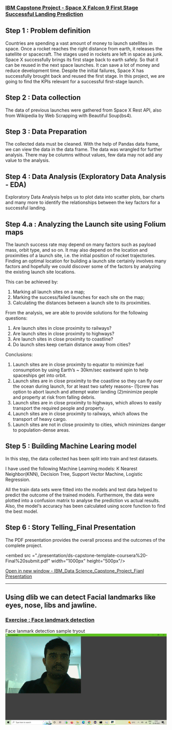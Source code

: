 ### [IBM Capstone Project - Space X Falcon 9 First Stage Successful Landing Prediction](https://github.com/HariharasudhanRajaguru-DS/Project_Space-X_Presentation) 

 
## Step 1 : Problem definition 
Countries are spending a vast amount of money to launch satellites in space. Once a rocket reaches the right distance from earth, it releases the satellite or spacecraft. The stages used in rockets are left in space as junk. Space X successfully brings its first stage back to earth safely. So that it can be reused in the next space launches. It can save a lot of money and reduce development time. Despite the initial failures, Space X has successfully brought back and reused the first stage. In this project, we are going to find the KPIs relevant for a successful first-stage launch.

## Step 2 : Data collection 
The data of previous launches were gathered from Space X Rest API, also from Wikipedia by Web Scrapping with Beautiful Soup(bs4).

## Step 3 : Data Preparation
The collected data must be cleaned. With the help of Pandas data frame, we can view the data in the data frame. The data was wrangled for further analysis. There may be columns without values, few data may not add any value to the analysis.

## Step 4 : Data Analysis (Exploratory Data Analysis - EDA)
Exploratory Data Analysis helps us to plot data into scatter plots, bar charts and many more to identify the relationships between the key factors for a successful landing.

## Step 4.a : Analyzing the Launch site using Folium maps

The launch success rate may depend on many factors such as payload mass, orbit type, and so on. It may also depend on the location and proximities of a launch site, i.e. the initial position of rocket trajectories. Finding an optimal location for building a launch site certainly involves many factors and hopefully we could discover some of the factors by analyzing the existing launch site locations.

This can be achieved by:
1. Marking all launch sites on a map; 
2. Marking the success/failed launches for each site on the map; 
3. Calculating the distances between a launch site to its proximities.

From the analysis, we are able to provide solutions for the following questions:
1. Are launch sites in close proximity to railways?
2. Are launch sites in close proximity to highways?
3. Are launch sites in close proximity to coastline?
4. Do launch sites keep certain distance away from cities?

Conclusions:
1. Launch sites are in close proximity to equator to minimize fuel consumption by using Earth’s ~ 30km/sec eastward spin to help spaceships get into orbit.
2. Launch sites are in close proximity to the coastline so they can fly over the ocean during launch, for at least two safety reasons– 
 (1)crew has option to abort launch and attempt water landing 
  (2)minimize people and property at risk from falling debris.
4. Launch sites are in close proximity to highways, which allows to easily transport the required people and property.
5. Launch sites are in close proximity to railways, which allows the transport of heavy cargo.
6. Launch sites are not in close proximity to cities, which minimizes danger to population-dense areas.

## Step 5 : Building Machine Learing model
In this step, the data collected has been split into train and test datasets.

I have used the following Machine Learning models: K Nearest Neighbor(KNN), Decision Tree, Support Vector Machine, Logistic Regression.

All the train data sets were fitted into the models and test data helped to predict the outcome of the trained models. Furthermore, the data were plotted into a confusion matrix to analyse the prediction vs actual results. Also, the model‘s accuracy has been calculated using score function to find the best model.

## Step 6 : Story Telling_Final Presentation
The PDF presentation provides the overall process and the outcomes of the complete project.


<embed src ="./presentation/ds-capstone-template-coursera%20-Final%20submit.pdf" width="1000px" <title>SpaceX project presentation</title> height="500px"/>

[Open in new window - IBM_Data Science_Capstone_Project_Fianl Presentation](https://github.com/HariharasudhanRajaguru-DS/IBM_Data-Science-/blob/main/ds-capstone-template-coursera%20-Final%20submit.pdf)

____

## Using dlib we can detect Facial landmarks like eyes, nose, libs and jawline.
### [Exercise : Face landmark detection](https://github.com/HariharasudhanRajaguru-DS/Data-scientist-exercises/blob/main/face.py)
Face lanmark detection sample tryout
![sample output](./images/Face_landmark__PIC_68.png)







